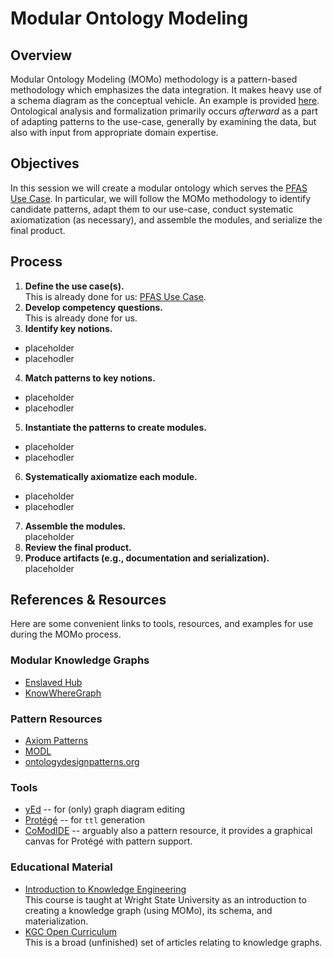# Modular Ontology Modeling

## Overview
Modular Ontology Modeling (MOMo) methodology is a pattern-based methodology which emphasizes the data integration. It makes heavy use of a schema diagram as the conceptual vehicle. An example is provided [here](./schema-diagrams/example/). Ontological analysis and formalization primarily occurs *afterward* as a part of adapting patterns to the use-case, generally by examining the data, but also with input from appropriate domain expertise. 

## Objectives
In this session we will create a modular ontology which serves the [PFAS Use Case](../../use-cases/contamination-use-case.md). In particular, we will follow the MOMo methodology to identify candidate patterns, adapt them to our use-case, conduct systematic axiomatization (as necessary), and assemble the modules, and serialize the final product.

## Process
1. **Define the use case(s).**<br>
This is already done for us: [PFAS Use Case](../../use-cases/contamination-use-case.md).
2. **Develop competency questions.**<br>
This is already done for us.
3. **Identify key notions.**
- placeholder
- placehodler
4. **Match patterns to key notions.**
- placeholder
- placehodler
5. **Instantiate the patterns to create modules.**
- placeholder
- placehodler
6. **Systematically axiomatize each module.**
- placeholder
- placehodler
7. **Assemble the modules.**<br>
placeholder
8. **Review the final product.**
9. **Produce artifacts (e.g., documentation and serialization).**<br>
placeholder

## References & Resources
Here are some convenient links to tools, resources, and examples for use during the MOMo process.

### Modular Knowledge Graphs
* [Enslaved Hub](https://enslaved.org/)
* [KnowWhereGraph](https://knowwheregraph.org/)

### Pattern Resources
* [Axiom Patterns](https://daselab.cs.ksu.edu/sites/default/files/Expressibility_of_OWL_%20Axioms_with_Patterns.pdf)
* [MODL](https://github.com/kastle-lab/modular-ontology-design-library)
* [ontologydesignpatterns.org](https://ontologydesignpatterns.org/)

### Tools
* [yEd](https://yworks.com/yed) -- for (only) graph diagram editing
* [Protégé](https://protege.stanford.edu/) -- for `ttl` generation
* [CoModIDE](https://comodide.com/) -- arguably also a pattern resource, it provides a graphical canvas for Protégé with pattern support.

### Educational Material
* [Introduction to Knowledge Engineering](https://github.com/kastle-lab/cs7810-intro-to-ke)<br>
This course is taught at Wright State University as an introduction to creating a knowledge graph (using MOMo), its schema, and materialization.
* [KGC Open Curriculum](https://github.com/KGConf/open-kg-curriculum)<br>
This is a broad (unfinished) set of articles relating to knowledge graphs.
